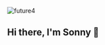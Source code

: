 

![future4](https://github.com/user-attachments/assets/9b19e95c-b3b4-418f-b8be-290097a59d80)
## Hi there, I'm Sonny 👋

<!--
**sonnynz/sonnynz** is a ✨ _special_ ✨ repository because its `README.md` (this file) appears on your GitHub profile.



-->
